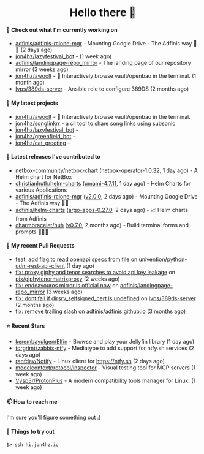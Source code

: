 <h1 align=center>Hello there 👋</h1>

#### 👷 Check out what I'm currently working on

- [adfinis/adfinis-rclone-mgr](https://github.com/adfinis/adfinis-rclone-mgr) - Mounting Google Drive - The Adfinis way 🧙✨ (2 days ago)
- [jon4hz/lazyfestival_bot](https://github.com/jon4hz/lazyfestival_bot) -  (1 week ago)
- [adfinis/landingpage-repo_mirror](https://github.com/adfinis/landingpage-repo_mirror) - The landing page of our repository mirror (3 weeks ago)
- [jon4hz/awoolt](https://github.com/jon4hz/awoolt) - 🐺 Interactively browse vault/openbao in the terminal. (1 month ago)
- [lvps/389ds-server](https://github.com/lvps/389ds-server) - Ansible role to configure 389DS (2 months ago)

#### 🌱 My latest projects

- [jon4hz/awoolt](https://github.com/jon4hz/awoolt) - 🐺 Interactively browse vault/openbao in the terminal.
- [jon4hz/songlinkrr](https://github.com/jon4hz/songlinkrr) - a cli tool to share song links using subsonic
- [jon4hz/lazyfestival_bot](https://github.com/jon4hz/lazyfestival_bot) - 
- [jon4hz/greenfield_bot](https://github.com/jon4hz/greenfield_bot) - 
- [jon4hz/cat_greeting](https://github.com/jon4hz/cat_greeting) - 

#### 🔭 Latest releases I've contributed to

- [netbox-community/netbox-chart](https://github.com/netbox-community/netbox-chart) ([netbox-operator-1.0.32](https://github.com/netbox-community/netbox-chart/releases/tag/netbox-operator-1.0.32), 1 day ago) - A Helm chart for NetBox
- [christianhuth/helm-charts](https://github.com/christianhuth/helm-charts) ([umami-4.7.11](https://github.com/christianhuth/helm-charts/releases/tag/umami-4.7.11), 1 day ago) - Helm Charts for various Applications
- [adfinis/adfinis-rclone-mgr](https://github.com/adfinis/adfinis-rclone-mgr) ([v2.0.0](https://github.com/adfinis/adfinis-rclone-mgr/releases/tag/v2.0.0), 2 days ago) - Mounting Google Drive - The Adfinis way 🧙✨
- [adfinis/helm-charts](https://github.com/adfinis/helm-charts) ([argo-apps-0.27.0](https://github.com/adfinis/helm-charts/releases/tag/argo-apps-0.27.0), 2 days ago) - 📈 Helm charts from Adfinis
- [charmbracelet/huh](https://github.com/charmbracelet/huh) ([v0.7.0](https://github.com/charmbracelet/huh/releases/tag/v0.7.0), 2 months ago) - Build terminal forms and prompts 🤷🏻‍♀️

#### 🔨 My recent Pull Requests

- [feat: add flag to read openapi specs from file](https://github.com/univention/python-udm-rest-api-client/pull/111) on [univention/python-udm-rest-api-client](https://github.com/univention/python-udm-rest-api-client) (1 day ago)
- [fix: proxy giphy and tenor searches to avoid api key leakage](https://github.com/pix/giphytenormatrixproxy/pull/1) on [pix/giphytenormatrixproxy](https://github.com/pix/giphytenormatrixproxy) (2 weeks ago)
- [fix: endeavouros mirror is official now](https://github.com/adfinis/landingpage-repo_mirror/pull/149) on [adfinis/landingpage-repo_mirror](https://github.com/adfinis/landingpage-repo_mirror) (3 weeks ago)
- [fix: dont fail if dirsrv_selfsigned_cert is undefined](https://github.com/lvps/389ds-server/pull/70) on [lvps/389ds-server](https://github.com/lvps/389ds-server) (2 months ago)
- [fix: remove trailing slash](https://github.com/adfinis/adfinis.github.io/pull/5) on [adfinis/adfinis.github.io](https://github.com/adfinis/adfinis.github.io) (3 months ago)

#### ⭐ Recent Stars

- [kerembayulgen/Elfin](https://github.com/kerembayulgen/Elfin) - Browse and play your Jellyfin library (1 day ago)
- [torgrimt/zabbix-ntfy](https://github.com/torgrimt/zabbix-ntfy) - Mediatype to add support for ntfy.sh services (2 days ago)
- [ranfdev/Notify](https://github.com/ranfdev/Notify) - Linux client for https://ntfy.sh (2 days ago)
- [modelcontextprotocol/inspector](https://github.com/modelcontextprotocol/inspector) - Visual testing tool for MCP servers (1 week ago)
- [Vysp3r/ProtonPlus](https://github.com/Vysp3r/ProtonPlus) - A modern compatibility tools manager for Linux. (1 week ago)

#### 📫 How to reach me
I'm sure you'll figure something out :)

#### 👀 Things to try out
```
$> ssh hi.jon4hz.io
```